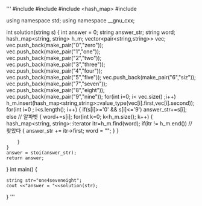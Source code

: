 '''
#include <string>
#include <vector>
#include <hash_map>
#include <iostream>

using namespace std;
using namespace __gnu_cxx;

int solution(string s) {
    int answer = 0;
    string answer_str;
    string word;
    hash_map<string, string> h_m;
    vector<pair<string,string>> vec;
    vec.push_back(make_pair("0","zero"));
    vec.push_back(make_pair("1","one"));
    vec.push_back(make_pair("2","two"));
    vec.push_back(make_pair("3","three"));
    vec.push_back(make_pair("4","four"));
    vec.push_back(make_pair("5","five"));
    vec.push_back(make_pair("6","siz"));
    vec.push_back(make_pair("7","seven"));
    vec.push_back(make_pair("8","eight"));
    vec.push_back(make_pair("9","nine"));
    for(int i=0; i< vec.size() ;i++)
        h_m.insert(hash_map<string,string>::value_type(vec[i].first,vec[i].second));
    for(int i=0 ; i<s.length(); i++)
    {
        if(s[i]>='0' && s[i]<='9')
            answer_str+=s[i];
        else // 알파벳
        {
            word+=s[i];
            for(int k=0; k<h_m.size(); k++)
            {
                hash_map<string, string>::iterator itr=h_m.find(word);
                if(itr != h_m.end()) // 찾았다
                {
                    answer_str += itr->first;
                    word = "";
                }
            }
            
        }
    }
    answer = stoi(answer_str);
    return answer;
}
int main()
{

    string str="one4seveneight";
    cout <<"answer = "<<solution(str);

}
'''
